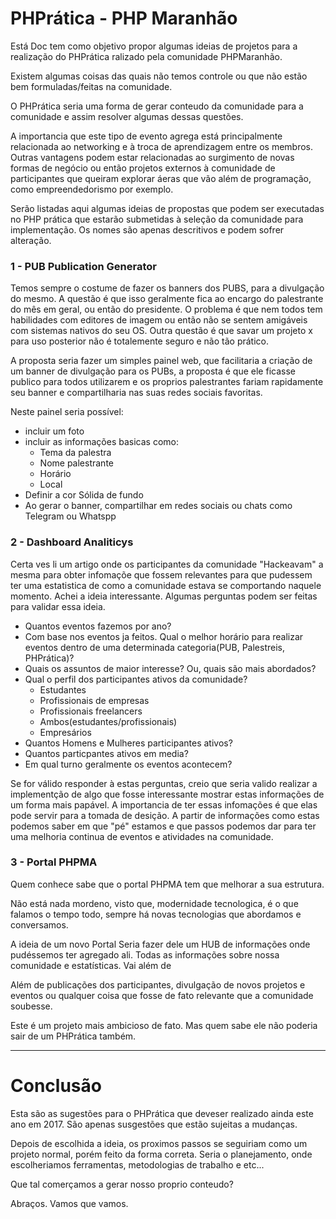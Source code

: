PHPrática - PHP Maranhão
========================

Está Doc tem como objetivo propor algumas ideias de projetos para a realização do PHPrática ralizado pela comunidade PHPMaranhão.

Existem algumas coisas das quais não temos controle ou que não estão bem formuladas/feitas na comunidade.

O PHPrática seria uma forma de gerar conteudo da comunidade para a comunidade e assim resolver algumas dessas questões.

A importancia que este tipo de evento agrega está principalmente relacionada ao networking e à troca de aprendizagem entre os membros. Outras vantagens podem estar relacionadas ao surgimento de novas formas de negócio ou então projetos externos à comunidade de participantes que queiram explorar áeras que vão além de programação, como empreendedorismo por exemplo.

Serão listadas aqui algumas ideias de propostas que podem ser executadas no PHP prática que estarão submetidas à seleção da comunidade para implementação. Os nomes são apenas descritivos e podem sofrer alteração.

### 1 - PUB Publication Generator

Temos sempre o costume de fazer os banners dos PUBS, para a divulgação do mesmo. A questão é que isso geralmente fica ao encargo do palestrante do mês em geral, ou então do presidente. O problema é que nem todos tem habilidades com editores de imagem ou então não se sentem amigáveis com sistemas nativos do seu OS. Outra questão é que savar um projeto x para uso posterior não é totalemente seguro e não tão prático.

A proposta seria fazer um simples painel web, que facilitaria a criação de um banner de divulgação para os PUBs, a proposta é que ele ficasse publico para todos utilizarem e os proprios palestrantes fariam rapidamente seu banner e compartilharia nas suas redes sociais favoritas.

Neste painel seria possível:

- incluir um foto
- incluir as informações basicas como:
	- Tema da palestra
	- Nome palestrante
	- Horário
	- Local
- Definir a cor Sólida de fundo
- Ao gerar o banner, compartilhar em redes sociais ou chats como Telegram ou Whatspp

### 2 - Dashboard Analiticys

Certa ves li um artigo onde os participantes da comunidade "Hackeavam" a mesma para obter infomaçõe que fossem relevantes para que pudessem ter uma estatistica de como a comunidade estava se comportando naquele momento. Achei a ideia interessante. Algumas perguntas podem ser feitas para validar essa ideia.

- Quantos eventos fazemos por ano?
- Com base nos eventos ja feitos. Qual o melhor horário para realizar eventos dentro de uma determinada categoria(PUB, Palestreis, PHPrática)?
- Quais os assuntos de maior interesse? Ou, quais são mais abordados?
- Qual o perfil dos participantes ativos da comunidade?
	- Estudantes
	- Profissionais de empresas
	- Profissionais freelancers
	- Ambos(estudantes/profissionais)
	- Empresários
- Quantos Homens e Mulheres participantes ativos?
- Quantos particpantes ativos em media?
- Em qual turno geralmente os eventos acontecem?

Se for válido responder à estas perguntas, creio que seria valido realizar a implementção de algo que fosse interessante mostrar estas informações de um forma mais papável. A importancia de ter essas infomações é que elas pode servir para a tomada de desição. A partir de informações como estas podemos saber em que "pé" estamos e que passos podemos dar para ter uma melhoria continua de eventos e atividades na comunidade.

### 3 - Portal PHPMA

Quem conhece sabe que o portal PHPMA tem que melhorar a sua estrutura.

Não está nada mordeno, visto que, modernidade tecnologica, é o que falamos o tempo todo, sempre há novas tecnologias que abordamos e conversamos.

A ideia de um novo Portal Seria fazer dele um HUB de informações onde pudéssemos ter agregado ali. Todas as informações sobre nossa comunidade e estatísticas. Vai além de 

Além de publicações dos participantes, divulgação de novos projetos e eventos ou qualquer coisa que fosse de fato relevante que a comunidade soubesse.

Este é um projeto mais ambicioso de fato. Mas quem sabe ele não poderia sair de um PHPrática também.

- - -

Conclusão
========

Esta são as sugestões para o PHPrática que deveser realizado ainda este ano em 2017. São apenas susgestões que estão sujeitas a mudanças.

Depois de escolhida a ideia, os proximos passos se seguiriam como um projeto normal, porém feito da forma correta. Seria o planejamento, onde escolheriamos ferramentas, metodologias de trabalho e etc...

Que tal comerçamos a gerar nosso proprio conteudo?

Abraços. Vamos que vamos.
